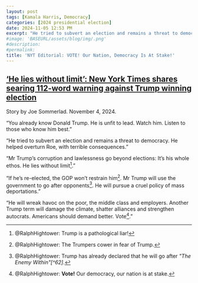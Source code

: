 ```yaml
---
layout: post
tags: [Kamala Harris, Democracy]
categories: [2024 presidential election]
date: 2024-11-05 12:53 PM
excerpt: "He tried to subvert an election and remains a threat to democracy. He helped overturn Roe, with terrible consequences.” Mr Trump’s corruption and lawlessness go beyond elections: It’s his whole ethos. He lies without limit."
#image: 'BASEURL/assets/blog/img/.png'
#description:
#permalink:
title: 'NYT Editorial: VOTE! Our Nation, Democracy Is At Stake!'
---
```



## [‘He lies without limit’: New York Times shares searing 112-word warning against Trump winning election](https://www.independent.co.uk/news/world/americas/us-politics/trump-new-york-times-editorial-board-election-b2640907.html)

Story by Joe Sommerlad. November 4, 2024.

“You already know Donald Trump. He is unfit to lead. Watch him. Listen to those who know him best.”

“He tried to subvert an election and remains a threat to democracy. He helped overturn Roe, with terrible consequences.”

“Mr Trump’s corruption and lawlessness go beyond elections: It’s his whole ethos. He lies without limit[^31].”

[^31]: @RalphHightower: Trump is a pathological liar!

“If he’s re-elected, the GOP won’t restrain him[^41]. Mr Trump will use the government to go after opponents[^42]. He will pursue a cruel policy of mass deportations.”

[^41]: @RalphHightower: The Trumpers[^61] cower in fear of Trump.

[^42]: @RalphHightower: Trump has already declared that he will go after *"The Enemy Within"[^62].*

[^61]: @RalphHightower: It used to be called the Republican Party, but it died in 2016, when they chose an unqualified, unfit person as their candidate. It is now the Trump Party, and they are paying his legal bills.

[^61]: @RalphHightower: [I Am The Enemy Within – @RalphHightower / Ralph Hightower/Blog](https://ralphhightower.github.io//blog/2024%20presidential%20election/2024/10/26/IAmTheEnemyWithin.html)

“He will wreak havoc on the poor, the middle class and employers. Another Trump term will damage the climate, shatter alliances and strengthen autocrats. Americans should demand better. Vote[^51].”

[^51]: @RalphHightower: **Vote!** Our democracy, our nation is at stake.

